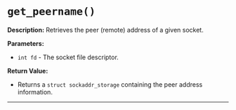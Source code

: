 # `get_peername()`

**Description:**
Retrieves the peer (remote) address of a given socket.

**Parameters:**
- `int fd` - The socket file descriptor.

**Return Value:**
- Returns a `struct sockaddr_storage` containing the peer address information.

---
